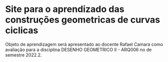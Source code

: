 # Site para o aprendizado das construções geometricas de curvas ciclicas

Objeto de aprendizagem será apresentado ao docente Rafael Camara como avaliação para a disciplina DESENHO GEOMETRICO II - ARQ006 no de semestre 2022.2.
